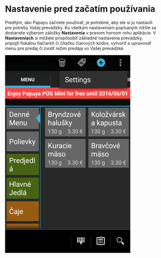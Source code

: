# Nastavenie pred začatím používania

Predtým, ako Papayu začnete používať, je potrebné, aby ste si ju nastavili pre potreby Vašej prevádzky. Ku všetkým nastaveniam popísaným nižšie sa dostanete výberom záložky **Nastavenia** v pravom hornom rohu aplikácie. V **Nastaveniach** si môžete prispôsobiť základné nastavenia prevádzky, pripojiť fiskálnu tlačiareň či čítačku čiarových kódov, vytvoriť a upravovať menu pre predaj či zvoliť režim predaja vo Vašej prevádzke.

![](/assets/Nastavenia_1.png)

